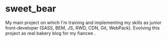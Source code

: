 # sweet_bear

My main project on which I'm training and implementing my skills as junior front-developer (SASS, BEM, JS, RWD, CDN, Git, WebPack).
Evolving this project as real bakery blog for my fiancee .
